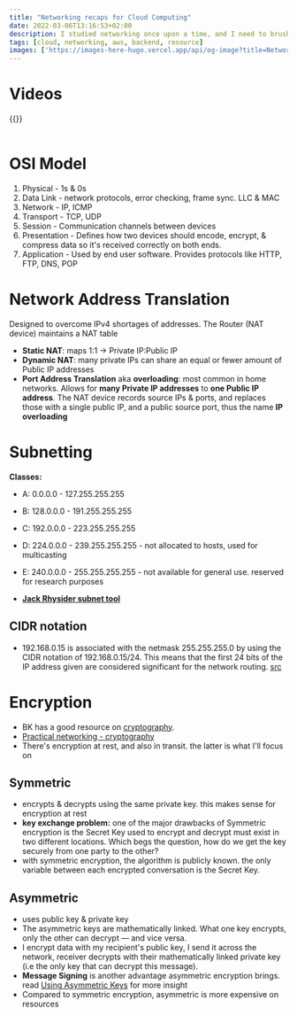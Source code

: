 ```yaml
---
title: "Networking recaps for Cloud Computing"
date: 2022-03-06T13:16:53+02:00
description: I studied networking once upon a time, and I need to brush up those lessons as they're applicable to AWS Solutions Architect learnings.
tags: [cloud, networking, aws, backend, resource]
images: ['https://images-here-hugo.vercel.app/api/og-image?title=Networking%20recaps%20for%20Cloud%20Computing']
---
```



# Videos
{{<youtube WCCXtlvOajI>}} <br/><br/>

# OSI Model
1. Physical - 1s & 0s
2. Data Link - network protocols, error checking, frame sync. LLC & MAC
3. Network - IP, ICMP
4. Transport - TCP, UDP
5. Session - Communication channels between devices
6. Presentation - Defines how two devices should encode, encrypt, & compress data so it's received correctly on both ends.
7. Application - Used by end user software. Provides protocols like HTTP, FTP, DNS, POP

# Network Address Translation
Designed to overcome IPv4 shortages of addresses. The Router (NAT device) maintains a NAT table

- **Static NAT**: maps 1:1 -> Private IP:Public IP
- **Dynamic NAT**: many private IPs can share an equal or fewer amount of Public IP addresses
- **Port Address Translation** aka **overloading**: most common in home networks. Allows for **many Private IP addresses** to **one Public IP address**. The NAT device records source IPs & ports, and replaces those with a single public IP, and a public source port, thus the name **IP overloading**

# Subnetting
**Classes:**
- A: 0.0.0.0 - 127.255.255.255
- B: 128.0.0.0 - 191.255.255.255
- C: 192.0.0.0 - 223.255.255.255
- D: 224.0.0.0 - 239.255.255.255 - not allocated to hosts, used for multicasting
- E: 240.0.0.0 - 255.255.255.255 - not available for general use. reserved for research purposes

- [**Jack Rhysider subnet tool**](https://www.tunnelsup.com/subnet-calculator/)

## CIDR notation
- 192.168.0.15 is associated with the netmask 255.255.255.0 by using the CIDR notation of 192.168.0.15/24. This means that the first 24 bits of the IP address given are considered significant for the network routing. [src](https://www.digitalocean.com/community/tutorials/understanding-ip-addresses-subnets-and-cidr-notation-for-networking)

# Encryption
- BK has a good resource on [cryptography](https://justreflections.bhekani.com/p/simple-cryptography-for-the-rest-of-us-just-reflections-issue-25-968207).
- [Practical networking - cryptography](https://www.practicalnetworking.net/series/cryptography/cryptography)
- There's encryption at rest, and also in transit. the latter is what I'll focus on

## Symmetric
- encrypts & decrypts using the same private key. this makes sense for encryption at rest
- **key exchange problem:** one of the major drawbacks of Symmetric encryption is the Secret Key used to encrypt and decrypt must exist in two different locations. Which begs the question, how do we get the key securely from one party to the other?
- with symmetric encryption, the algorithm is publicly known. the only variable between each encrypted conversation is the Secret Key.

## Asymmetric
- uses public key & private key
- The asymmetric keys are mathematically linked. What one key encrypts, only the other can decrypt — and vice versa.
- I encrypt data with my recipient's public key, I send it across the network, receiver decrypts with their mathematically linked private key (i.e the only key that can decrypt this message). 
- **Message Signing** is another advantage asymmetric encryption brings. read [Using Asymmetric Keys](https://www.practicalnetworking.net/series/cryptography/using-asymmetric-keys/) for more insight
- Compared to symmetric encryption, asymmetric is more expensive on resources